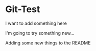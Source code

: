 Git-Test
=========

I want to add something here

I'm going to try something new...

Adding some new things to the README